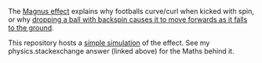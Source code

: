 The [Magnus effect](https://en.wikipedia.org/wiki/Magnus_effect) explains why
footballs curve/curl when kicked with spin, or why [dropping a ball with
backspin causes it to move forwards as it falls to the
ground](https://physics.stackexchange.com/questions/563806/how-can-you-model-how-far-a-spinning-cylinder-will-move-forward-during-free-fall/563847#563847).

This repository hosts a [simple
simulation](https://joeiddon.github.io/magnus_effect) of the effect. See my
physics.stackexchange answer (linked above) for the Maths behind it.
